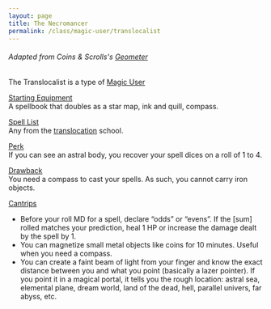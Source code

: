```yaml
---
layout: page
title: The Necromancer
permalink: /class/magic-user/translocalist
---
```


###### Adapted from Coins & Scrolls's [Geometer](https://coinsandscrolls.blogspot.com/2019/10/osr-class-geometer-wizard.html)

The Translocalist is a type of [Magic User](/class/magic-user)

<ins>Starting Equipment</ins><br>
A spellbook that doubles as a star map, ink and quill, compass.

<ins>Spell List</ins><br>
Any from the [translocation](/spells#translocation) school.

<ins>Perk</ins><br>
If you can see an astral body, you recover your spell dices on a roll of 1 to 4.

<ins>Drawback</ins><br>
You need a compass to cast your spells. As such, you cannot carry iron objects.

<ins>Cantrips</ins>
- Before your roll MD for a spell, declare “odds” or “evens”. If the [sum] rolled matches your prediction, heal 1 HP or increase the damage dealt by the spell by 1.
- You can magnetize small metal objects like coins for 10 minutes. Useful when you need a compass.
- You can create a faint beam of light from your finger and know the exact distance between you and what you point (basically a lazer pointer). If you point it in a magical portal, it tells you the rough location: astral sea, elemental plane, dream world, land of the dead, hell, parallel univers, far abyss, etc.
